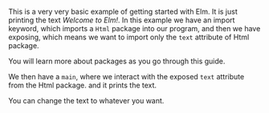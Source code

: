 This is a very very basic example of getting started with Elm. It is just printing the text *Welcome to Elm!*. In this example we have an import keyword, which imports a `Html` package into our program, and then we have exposing, which means we want to import only the `text` attribute of Html package. 

You will learn more about packages as you go through this guide.

We then have a `main`, where we interact with the exposed `text` attribute from the Html package. and it prints the text.

You can change the text to whatever you want.
